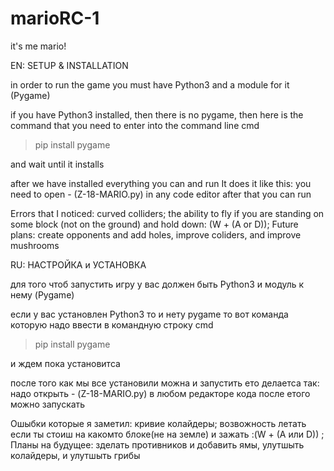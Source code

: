 # marioRC-1
it's me mario!

EN:
SETUP & INSTALLATION

in order to run the game you must have Python3 and a module for it (Pygame)

if you have Python3 installed, then there is no pygame, then here is the command that you need to enter into the command line cmd

> pip install pygame

and wait until it installs

after we have installed everything you can and run
It does it like this:
    you need to open - (Z-18-MARIO.py) in any code editor
    after that you can run

Errors that I noticed:
     curved colliders;
     the ability to fly if you are standing on some block (not on the ground) and hold down: (W + (A or D));
Future plans:
      create opponents and add holes, improve coliders, and improve mushrooms

RU:
НАСТРОЙКА и УСТАНОВКА

для того чтоб запустить игру у вас должен быть Python3 и модуль к нему (Pygame) 

если у вас установлен Python3 то и нету pygame то вот команда которую надо ввести в командную строку cmd

>pip install pygame

и ждем пока установитса 

после того как мы все установили можна и запустить 
ето делаетса так:
    надо открыть - (Z-18-MARIO.py) в любом редакторе кода
    после етого можно запускать 

Ошыбки которые я заметил:
     кривие колайдеры;
     возвожность летать если ты стоиш на какомто блоке(не на земле) и зажать :(W + (A или D)) ;
Планы на будущее:
      зделать противников и добавить ямы, улутшыть колайдеры, и улутшыть грибы

